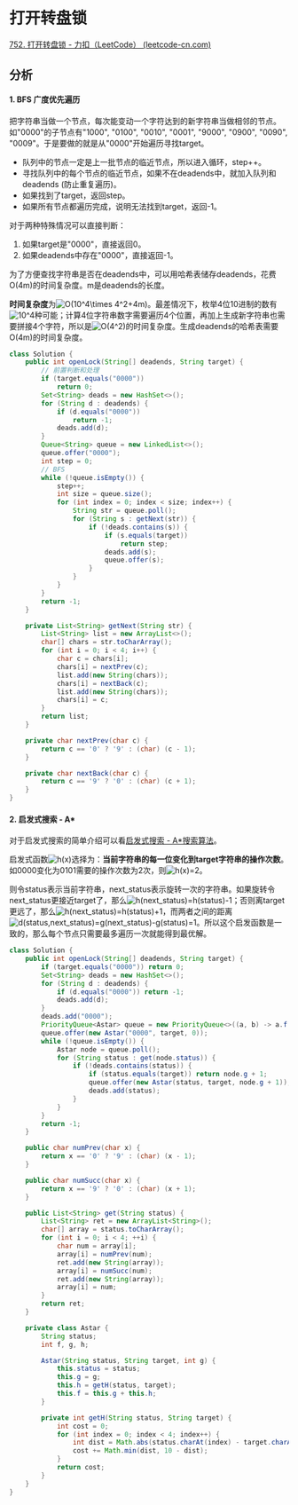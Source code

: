 # 打开转盘锁

[752. 打开转盘锁 - 力扣（LeetCode） (leetcode-cn.com)](https://leetcode-cn.com/problems/open-the-lock/)

## 分析

#### 1. BFS 广度优先遍历

把字符串当做一个节点，每次能变动一个字符达到的新字符串当做相邻的节点。如"0000"的子节点有"1000", "0100", "0010", "0001", "9000", "0900", "0090", "0009"。于是要做的就是从"0000"开始遍历寻找target。

*   队列中的节点一定是上一批节点的临近节点，所以进入循环，step++。
*   寻找队列中的每个节点的临近节点，如果不在deadends中，就加入队列和deadends (防止重复遍历)。
*   如果找到了target，返回step。
*   如果所有节点都遍历完成，说明无法找到target，返回-1。

对于两种特殊情况可以直接判断：

1.  如果target是"0000"，直接返回0。
2.  如果deadends中存在"0000"，直接返回-1。

为了方便查找字符串是否在deadends中，可以用哈希表储存deadends，花费 O(4m)的时间复杂度。m是deadends的长度。

**时间复杂度**为<img src="https://latex.codecogs.com/svg.image?O(10^4\times&space;4^2&plus;4m)" title="O(10^4\times 4^2+4m)" />。最差情况下，枚举4位10进制的数有<img src="https://latex.codecogs.com/svg.image?10^4" title="10^4" />种可能；计算4位字符串数字需要遍历4个位置，再加上生成新字符串也需要拼接4个字符，所以是<img src="https://latex.codecogs.com/svg.image?O(4^2)" title="O(4^2)" />的时间复杂度。生成deadends的哈希表需要O(4m)的时间复杂度。

```java
class Solution {
    public int openLock(String[] deadends, String target) {
        // 前置判断和处理
        if (target.equals("0000"))
            return 0;
        Set<String> deads = new HashSet<>();
        for (String d : deadends) {
            if (d.equals("0000"))
                return -1;
            deads.add(d);
        }
        Queue<String> queue = new LinkedList<>();
        queue.offer("0000");
        int step = 0;
        // BFS
        while (!queue.isEmpty()) {
            step++;
            int size = queue.size();
            for (int index = 0; index < size; index++) {
                String str = queue.poll();
                for (String s : getNext(str)) {
                    if (!deads.contains(s)) {
                        if (s.equals(target))
                            return step;
                        deads.add(s);
                        queue.offer(s);
                    }
                }
            }
        }
        return -1;
    }

    private List<String> getNext(String str) {
        List<String> list = new ArrayList<>();
        char[] chars = str.toCharArray();
        for (int i = 0; i < 4; i++) {
            char c = chars[i];
            chars[i] = nextPrev(c);
            list.add(new String(chars));
            chars[i] = nextBack(c);
            list.add(new String(chars));
            chars[i] = c;
        }
        return list;
    }

    private char nextPrev(char c) {
        return c == '0' ? '9' : (char) (c - 1);
    }

    private char nextBack(char c) {
        return c == '9' ? '0' : (char) (c + 1);
    }
}
```

#### 2. 启发式搜索 - A\*

对于启发式搜索的简单介绍可以看[启发式搜索 - A*搜索算法](https://app.yinxiang.com/fx/a2e7a169-b3ac-4b40-bf18-07f7c1f5155b)。

启发式函数<img src="https://latex.codecogs.com/svg.image?h(x)" title="h(x)" />选择为：**当前字符串的每一位变化到target字符串的操作次数**。如0000变化为0101需要的操作次数为2次，则<img src="https://latex.codecogs.com/svg.image?h(x)=2" title="h(x)=2" />。

则令status表示当前字符串，next_status表示旋转一次的字符串。如果旋转令next_status更接近target了，那么<img src="https://latex.codecogs.com/svg.image?h(next_status)=h(status)-1" title="h(next_status)=h(status)-1" />；否则离target更远了，那么<img src="https://latex.codecogs.com/svg.image?h(next_status)=h(status)&plus;1" title="h(next_status)=h(status)+1" />，而两者之间的距离<img src="https://latex.codecogs.com/svg.image?d(status,next_status)=g(next_status)-g(status)=1" title="d(status,next_status)=g(next_status)-g(status)=1" />。所以这个启发函数是一致的，那么每个节点只需要最多遍历一次就能得到最优解。

```java
class Solution {
    public int openLock(String[] deadends, String target) {
        if (target.equals("0000")) return 0;
        Set<String> deads = new HashSet<>();
        for (String d : deadends) {
            if (d.equals("0000")) return -1;
            deads.add(d);
        }
        deads.add("0000");
        PriorityQueue<Astar> queue = new PriorityQueue<>((a, b) -> a.f - b.f);
        queue.offer(new Astar("0000", target, 0));
        while (!queue.isEmpty()) {
            Astar node = queue.poll();
            for (String status : get(node.status)) {
                if (!deads.contains(status)) {
                    if (status.equals(target)) return node.g + 1;
                    queue.offer(new Astar(status, target, node.g + 1));
                    deads.add(status);
                }
            }
        }
        return -1;
    }

    public char numPrev(char x) {
        return x == '0' ? '9' : (char) (x - 1);
    }

    public char numSucc(char x) {
        return x == '9' ? '0' : (char) (x + 1);
    }

    public List<String> get(String status) {
        List<String> ret = new ArrayList<String>();
        char[] array = status.toCharArray();
        for (int i = 0; i < 4; ++i) {
            char num = array[i];
            array[i] = numPrev(num);
            ret.add(new String(array));
            array[i] = numSucc(num);
            ret.add(new String(array));
            array[i] = num;
        }
        return ret;
    }

    private class Astar {
        String status;
        int f, g, h;

        Astar(String status, String target, int g) {
            this.status = status;
            this.g = g;
            this.h = getH(status, target);
            this.f = this.g + this.h;
        }

        private int getH(String status, String target) {
            int cost = 0;
            for (int index = 0; index < 4; index++) {
                int dist = Math.abs(status.charAt(index) - target.charAt(index));
                cost += Math.min(dist, 10 - dist);
            }
            return cost;
        }
    }
}
```

